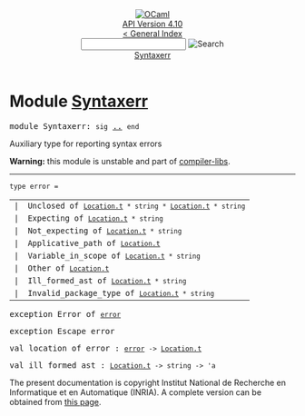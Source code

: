 <!-- ((! set title API !)) ((! set documentation !)) ((! set api !)) ((! set nobreadcrumb !)) -->
<div class="api"><header><nav class="toc brand"><a class="brand" href="https://ocaml.org/"><img src="colour-logo-gray.svg" class="svg" alt="OCaml"></a></nav><nav class="toc"><div class="toc_version"><a href="/docs" id="version-select">API Version 4.10</a></div><a href="index.html">&lt; General Index</a><div class="api_search"><input type="text" name="apisearch" id="api_search" oninput="mySearch(false);" onkeypress="this.oninput();" onclick="this.oninput();" onpaste="this.oninput();">
<img src="search_icon.svg" alt="Search" class="svg" onclick="mySearch(false)"></div>
<div id="search_results"></div><div class="toc_title"><a href="#top">Syntaxerr</a></div><ul></ul></nav></header>

<h1>Module <a href="type_Syntaxerr.html">Syntaxerr</a></h1>

<pre><span id="MODULESyntaxerr"><span class="keyword">module</span> Syntaxerr</span>: <code class="code"><span class="keyword">sig</span></code> <a href="Syntaxerr.html">..</a> <code class="code"><span class="keyword">end</span></code></pre><div class="info module top">
<div class="info-desc">
<p>Auxiliary type for reporting syntax errors</p>

<p><b>Warning:</b> this module is unstable and part of
  <a href="Compiler_libs.html">compiler-libs</a>.</p>
</div>
</div>
<hr width="100%">

<pre><code><span id="TYPEerror"><span class="keyword">type</span> <code class="type"></code>error</span> = </code></pre><table class="typetable">
<tbody><tr>
<td align="left" valign="top">
<code><span class="keyword">|</span></code></td>
<td align="left" valign="top">
<code><span id="TYPEELTerror.Unclosed"><span class="constructor">Unclosed</span></span> <span class="keyword">of</span> <code class="type"><a href="Location.html#TYPEt">Location.t</a> * string * <a href="Location.html#TYPEt">Location.t</a> * string</code></code></td>

</tr>
<tr>
<td align="left" valign="top">
<code><span class="keyword">|</span></code></td>
<td align="left" valign="top">
<code><span id="TYPEELTerror.Expecting"><span class="constructor">Expecting</span></span> <span class="keyword">of</span> <code class="type"><a href="Location.html#TYPEt">Location.t</a> * string</code></code></td>

</tr>
<tr>
<td align="left" valign="top">
<code><span class="keyword">|</span></code></td>
<td align="left" valign="top">
<code><span id="TYPEELTerror.Not_expecting"><span class="constructor">Not_expecting</span></span> <span class="keyword">of</span> <code class="type"><a href="Location.html#TYPEt">Location.t</a> * string</code></code></td>

</tr>
<tr>
<td align="left" valign="top">
<code><span class="keyword">|</span></code></td>
<td align="left" valign="top">
<code><span id="TYPEELTerror.Applicative_path"><span class="constructor">Applicative_path</span></span> <span class="keyword">of</span> <code class="type"><a href="Location.html#TYPEt">Location.t</a></code></code></td>

</tr>
<tr>
<td align="left" valign="top">
<code><span class="keyword">|</span></code></td>
<td align="left" valign="top">
<code><span id="TYPEELTerror.Variable_in_scope"><span class="constructor">Variable_in_scope</span></span> <span class="keyword">of</span> <code class="type"><a href="Location.html#TYPEt">Location.t</a> * string</code></code></td>

</tr>
<tr>
<td align="left" valign="top">
<code><span class="keyword">|</span></code></td>
<td align="left" valign="top">
<code><span id="TYPEELTerror.Other"><span class="constructor">Other</span></span> <span class="keyword">of</span> <code class="type"><a href="Location.html#TYPEt">Location.t</a></code></code></td>

</tr>
<tr>
<td align="left" valign="top">
<code><span class="keyword">|</span></code></td>
<td align="left" valign="top">
<code><span id="TYPEELTerror.Ill_formed_ast"><span class="constructor">Ill_formed_ast</span></span> <span class="keyword">of</span> <code class="type"><a href="Location.html#TYPEt">Location.t</a> * string</code></code></td>

</tr>
<tr>
<td align="left" valign="top">
<code><span class="keyword">|</span></code></td>
<td align="left" valign="top">
<code><span id="TYPEELTerror.Invalid_package_type"><span class="constructor">Invalid_package_type</span></span> <span class="keyword">of</span> <code class="type"><a href="Location.html#TYPEt">Location.t</a> * string</code></code></td>

</tr></tbody></table>



<pre><span id="EXCEPTIONError"><span class="keyword">exception</span> Error</span> <span class="keyword">of</span> <code class="type"><a href="Syntaxerr.html#TYPEerror">error</a></code></pre>

<pre><span id="EXCEPTIONEscape_error"><span class="keyword">exception</span> Escape_error</span></pre>

<pre><span id="VALlocation_of_error"><span class="keyword">val</span> location_of_error</span> : <code class="type"><a href="Syntaxerr.html#TYPEerror">error</a> -&gt; <a href="Location.html#TYPEt">Location.t</a></code></pre>
<pre><span id="VALill_formed_ast"><span class="keyword">val</span> ill_formed_ast</span> : <code class="type"><a href="Location.html#TYPEt">Location.t</a> -&gt; string -&gt; 'a</code></pre>
<div class="copyright">The present documentation is copyright Institut National de Recherche en Informatique et en Automatique (INRIA). A complete version can be obtained from <a href="http://caml.inria.fr/pub/docs/manual-ocaml/">this page</a>.</div></div>